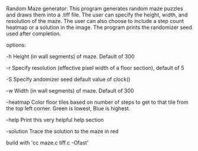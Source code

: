 Random Maze generator: This program generates random maze puzzles and draws them into a .tiff file.
The user can specify the height, width, and resolution of the maze.
The user can also choose to include a step count heatmap or a solution in the image.
The program prints the randomizer seed used after completion.

options:

-h <value>      Height (in wall segments) of maze. Default of 300

-r <value>      Specify resolution (effective pixel width of a floor section), default of 5

-S <value>      Specify andomizer seed default value of clock()

-w <value>      Width (in wall segments) of maze. Default of 300


-heatmap        Color floor tiles based on number of steps to get to that tile from the top left corner. Green is lowest, Blue is highest.

-help           Print this very helpful help section

-solution       Trace the solution to the maze in red


build with 'cc maze.c tiff.c -Ofast'
